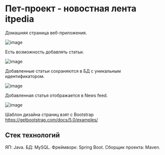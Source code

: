 # Пет-проект - новостная лента itpedia
Домашняя страница веб-приложения.

![image](https://github.com/user-attachments/assets/79e4a50e-782f-4249-a01d-8d8adbfddcc7)

Есть возможность добавлять статьи.

![image](https://github.com/user-attachments/assets/598c50ff-6495-47f1-90cc-d35d4a9ad1ae)

Добавленные статьи сохраняются в БД с уникальным идентификатором.

![image](https://github.com/user-attachments/assets/83632fc4-6b11-4cbb-8b87-1c53a5924300)

Добавленная статья отображается в News feed.

![image](https://github.com/user-attachments/assets/f8c24460-d325-4372-aa3c-2e160638a938)

Шаблон дизайна страниц взят с Bootstrap https://getbootstrap.com/docs/5.0/examples/

## Стек технологий
ЯП: Java.
БД: MySQL.
Фреймворк: Spring Boot.
Сборщик проекта: Maven.

